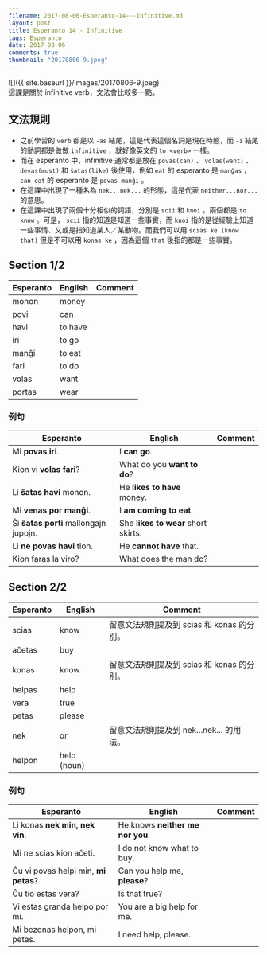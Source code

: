 ```yaml
---
filename: 2017-08-06-Esperanto-14---Infinitive.md
layout: post
title: Esperanto 14 - Infinitive
tags: Esperanto
date: 2017-08-06
comments: true
thumbnail: "20170806-9.jpeg"
---
```


![]({{ site.baseurl }}/images/20170806-9.jpeg)  
這課是關於 infinitive verb，文法會比較多一點。

## 文法規則
* 之前學習的 `verb` 都是以 `-as` 結尾，這是代表這個名詞是現在時態，而 `-i` 結尾的動詞都是做做 `infinitive` ，就好像英文的 `to <verb>` 一樣。
* 而在 esperanto 中，infinitive 通常都是放在 `povas(can)` 、 `volas(want)` 、 `devas(must)` 和 `ŝatas(like)` 後使用，例如 `eat` 的 esperanto 是 `manĝas` ， `can eat` 的 esperanto 是 `povas manĝi` 。
* 在這課中出現了一種名為 `nek...nek...` 的形態，這是代表 `neither...nor...` 的意思。
* 在這課中出現了兩個十分相似的詞語，分別是 `scii` 和 `knoi` ，兩個都是 `to know` 。可是， `scii` 指的知道是知道一些事實，而 `knoi` 指的是從經驗上知道一些事情、又或是指知道某人／某動物。而我們可以用 `scias ke (know that)` 但是不可以用 `konas ke` ，因為這個 `that` 後指的都是一些事實。

## Section 1/2

|Esperanto|English|Comment|
|---|---|---|
|monon|money||
|povi|can||
|havi|to have||
|iri|to go||
|manĝi|to eat||
|fari|to do||
|volas|want||
|portas|wear||

### 例句

|Esperanto|English|Comment|
|---|---|---|
|Mi **povas iri**.|I **can go**.||
|Kion vi **volas fari**?|What do you **want to do**?||
|Li **ŝatas havi** monon.|He **likes to have** money.||
|Mi **venas por manĝi**.|I **am coming to eat**.||
|Ŝi **ŝatas porti** mallongajn jupojn.|She **likes to wear** short skirts.||
|Li **ne povas havi** tion.|He **cannot have** that.||
|Kion faras la viro?|What does the man do?||

## Section 2/2

|Esperanto|English|Comment|
|---|---|---|
|scias|know|留意文法規則提及到 scias 和 konas 的分別。|
|aĉetas|buy||
|konas|know|留意文法規則提及到 scias 和 konas 的分別。|
|helpas|help||
|vera|true||
|petas|please||
|nek|or|留意文法規則提及到 nek...nek... 的用法。|
|helpon|help (noun)||

### 例句

|Esperanto|English|Comment|
|---|---|---|
|Li konas **nek min, nek vin**.|He knows **neither me nor you**.||
|Mi ne scias kion aĉeti.|I do not know what to buy.|
|Ĉu vi povas helpi min, **mi petas**?|Can you help me, **please**?||
|Ĉu tio estas vera?|Is that true?||
|Vi estas granda helpo por mi.|You are a big help for me.||
|Mi bezonas helpon, mi petas.|I need help, please.||
